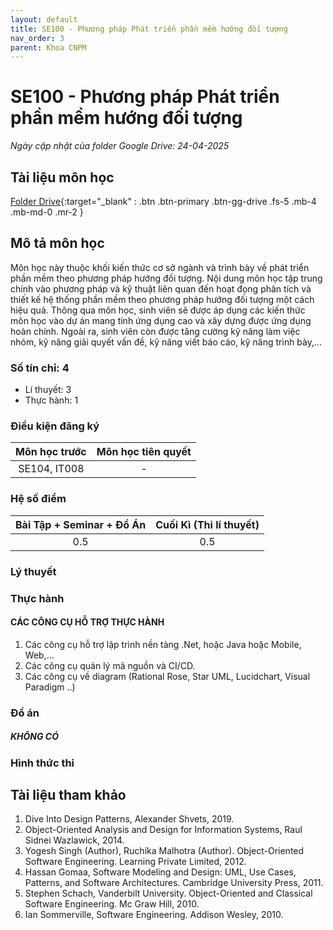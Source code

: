 ```yaml
---
layout: default
title: SE100 - Phương pháp Phát triển phần mềm hướng đối tượng
nav_order: 3
parent: Khoa CNPM
---
```


# SE100 - Phương pháp Phát triển phần mềm hướng đối tượng

*Ngày cập nhật của folder Google Drive: 24-04-2025*
## Tài liệu môn học

[Folder Drive](https://drive.google.com/drive/folders/10ZdBLKJsXqsLb2mQyvBXKvMz9I1LDMzl?usp=drive_link){:target="_blank" : .btn .btn-primary .btn-gg-drive .fs-5 .mb-4 .mb-md-0 .mr-2 }

## Mô tả môn học
Môn học này thuộc khối kiến thức cơ sở ngành và trình bày về phát triển phần
mềm theo phương pháp hướng đối tượng. Nội dung môn học tập trung chính vào
phương pháp và kỹ thuật liên quan đến hoạt đọng phân tích và thiết kế hệ thống
phần mềm theo phương pháp hướng đối tượng một cách hiệu quả. Thông qua
môn học, sinh viên sẽ được áp dụng các kiến thức môn học vào dự án mang tính
ứng dụng cao và xây dựng được ứng dụng hoàn chỉnh. Ngoài ra, sinh viên còn
được tăng cường kỹ năng làm việc nhóm, kỹ năng giải quyết vấn đề, kỹ năng viết
báo cáo, kỹ năng trình bày,...

### Số tín chỉ: 4
- Lí thuyết: 3
- Thực hành: 1

### Điều kiện đăng ký

| Môn học trước| Môn học tiên quyết  |
|------|-----|
| <center>SE104, IT008 </center>| <center>-</center>|

### Hệ số điểm
|   Bài Tập + Seminar + Đồ Án  |  Cuối Kì (Thi lí thuyết) |
|------|-----|
| <center> 0.5 </center>| <center>0.5 </center> |

### Lý thuyết
### Thực hành
#### CÁC CÔNG CỤ HỖ TRỢ THỰC HÀNH
1. Các công cụ hỗ trợ lập trình nền tảng .Net, hoặc Java hoặc Mobile, Web,...
2. Các công cụ quản lý mã nguồn và CI/CD.
3. Các công cụ về diagram (Rational Rose, Star UML, Lucidchart, Visual
Paradigm ..)

### Đồ án
##### KHÔNG CÓ

### Hình thức thi
    
## Tài liệu tham khảo
1. Dive Into Design Patterns, Alexander Shvets, 2019.
2. Object-Oriented Analysis and Design for Information Systems, Raul Sidnei
Wazlawick, 2014.
3. Yogesh Singh (Author), Ruchika Malhotra (Author). Object-Oriented
Software Engineering. Learning Private Limited, 2012.
4. Hassan Gomaa, Software Modeling and Design: UML, Use Cases, Patterns,
and Software Architectures. Cambridge University Press, 2011.
5. Stephen Schach, Vanderbilt University. Object-Oriented and Classical
Software Engineering. Mc Graw Hill, 2010.
6. Ian Sommerville, Software Engineering. Addison Wesley, 2010.
